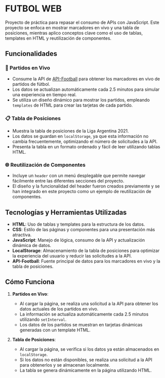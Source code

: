 # FUTBOL WEB

Proyecto de práctica para repasar el consumo de APIs con JavaScript. Este proyecto se enfoca en mostrar marcadores en vivo y una tabla de posiciones, mientras aplico conceptos clave como el uso de tablas, templates en HTML y reutilización de componentes.

## Funcionalidades

### 🔴 Partidos en Vivo

- Consume la API de [API-Football](https://www.api-football.com/) para obtener los marcadores en vivo de partidos de fútbol.
- Los datos se actualizan automáticamente cada 2.5 minutos para simular una experiencia en tiempo real.
- Se utiliza un diseño dinámico para mostrar los partidos, empleando `templates` de HTML para crear las tarjetas de cada partido.

### 📋 Tabla de Posiciones

- Muestra la tabla de posiciones de la Liga Argentina 2021.
- Los datos se guardan en `localStorage`, ya que esta información no cambia frecuentemente, optimizando el número de solicitudes a la API.
- Presenta la tabla en un formato ordenado y fácil de leer utilizando tablas HTML.

### 🌐 Reutilización de Componentes

- Incluye un `header` con un menú desplegable que permite navegar fácilmente entre las diferentes secciones del proyecto.
- El diseño y la funcionalidad del header fueron creados previamente y se han integrado en este proyecto como un ejemplo de reutilización de componentes.

## Tecnologías y Herramientas Utilizadas

- **HTML**: Uso de tablas y templates para la estructura de los datos.
- **CSS**: Estilo de las páginas y componentes para una presentación más atractiva.
- **JavaScript**: Manejo de lógica, consumo de la API y actualización dinámica de datos.
- **LocalStorage**: Almacenamiento de la tabla de posiciones para optimizar la experiencia del usuario y reducir las solicitudes a la API.
- **API-Football**: Fuente principal de datos para los marcadores en vivo y la tabla de posiciones.

## Cómo Funciona

1. **Partidos en Vivo**:

   - Al cargar la página, se realiza una solicitud a la API para obtener los datos actuales de los partidos en vivo.
   - La información se actualiza automáticamente cada 2.5 minutos utilizando `setInterval`.
   - Los datos de los partidos se muestran en tarjetas dinámicas generadas con un template HTML.

2. **Tabla de Posiciones**:
   - Al cargar la página, se verifica si los datos ya están almacenados en `localStorage`.
   - Si los datos no están disponibles, se realiza una solicitud a la API para obtenerlos y se almacenan localmente.
   - La tabla se genera dinámicamente en la página utilizando HTML.
